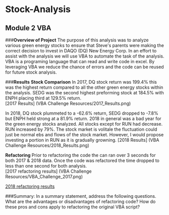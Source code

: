 # **Stock-Analysis**
## Module 2 VBA

###**Overview of Project** 
The purpose of this analysis was to analyze various green energy stocks to ensure that Steve's parents were making the correct decision to invest in DAQO (DQ) New Energy Corp. In an effort to assist with the analysis we will use VBA to automate the task of the analysis. VBA is a programing language that can read and write code in excel.  By leveraging VBA we reduce the chance of errors and the code can be reused for future stock analysis. 


###**Results** 
**Stock Comparison**
In 2017, DQ stock return was 199.4% this was the highest return compared to all the other green energy stocks within the analysis.  SEDG was the second highest preforming stock at 184.5% with ENPH placing third at 129.5% return.  
[2017 Results] (VBA Challenge Resources/2017_Results.png)

In 2018, DQ stock plummeted to a -62.6% return, SEDG dropped to -7.8% but ENPH held strong at a 81.9% return.  2018 in general was a bad year for the green energy stocks analyzed.  All stocks except for RUN had decrease.  RUN increased by 79%.  The stock market is volitale the fluctuation could just be normal ebs and flows of the stock market. However, I would propose investing a portion in RUN as it is gradually growning.
[2018 Results] (VBA Challenge Resources/2018_Results.png)

**Refactoring**
Prior to refactoring the code the can ran over 3 seconds for both 2017 & 2018 data.  Once the code was refactored the time dropped to less than one second for both analysis.  
[2017 refactoring results] (VBA Challenge Resources/VBA_Challenge_2017.png)

[2018 refactoring results]()



###Summary: In a summary statement, address the following questions.
What are the advantages or disadvantages of refactoring code?
How do these pros and cons apply to refactoring the original VBA script?
